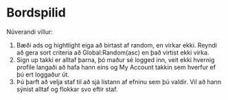 # Bordspilid

Núverandi villur:
1. Bæði ads og hightlight eiga að birtast af random, en virkar ekki. Reyndi að gera sort criteria að Global:Random(asc) en það virtist ekki virka.
2. Sign up takki er alltaf þarna, þó maður sé logged inn, veit ekki hvernig profile langaði að hafa hann eins og My Account takkin sem hverfur ef þú ert loggaður út.
3. Þú þarft að velja staf til að sjá listann af efninu sem þú valdir. Vil að hann sýnist alltaf og flokkar svo eftir staf.
